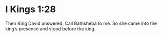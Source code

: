 # I Kings 1:28

Then King David answered, Call Bathsheba to me. So she came into the king’s presence and stood before the king.
